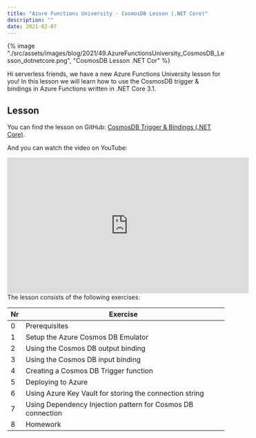 ```yaml
---
title: "Azure Functions University - CosmosDB Lesson (.NET Core)"
description: ""
date: 2021-02-07
---
```


{% image "./src/assets/images/blog/2021/49.AzureFunctionsUniversity_CosmosDB_Lesson_dotnetcore.png", "CosmosDB Lesson .NET Cor" %}

Hi serverless friends, we have a new Azure Functions University lesson for you! In this lesson we will learn how to use the CosmosDB trigger & bindings in Azure Functions written in .NET Core 3.1.

## Lesson

You can find the lesson on GitHub: [CosmosDB Trigger & Bindings (.NET Core)](https://github.com/marcduiker/azure-functions-university/blob/main/lessons/dotnetcore31/cosmosdb/README.md).

And you can watch the video on YouTube:

<iframe width="560" height="315" src="https://www.youtube.com/embed/h_vX3LrQ4l4" title="YouTube video player" frameborder="0" allow="accelerometer; autoplay; clipboard-write; encrypted-media; gyroscope; picture-in-picture" allowfullscreen></iframe>

<br>
The lesson consists of the following exercises:

|Nr|Exercise
|-|-
|0|Prerequisites
|1|Setup the Azure Cosmos DB Emulator
|2|Using the Cosmos DB output binding
|3|Using the Cosmos DB input binding
|4|Creating a Cosmos DB Trigger function
|5|Deploying to Azure
|6|Using Azure Key Vault for storing the connection string
|7|Using Dependency Injection pattern for Cosmos DB connection
|8|Homework